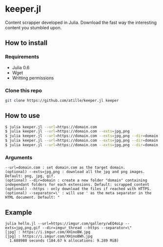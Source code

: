 # keeper.jl
Content scrapper developed in Julia. Download the fast way the interesting content you stumbled upon.

## How to install
### Requirements

- Julia 0.6
- Wget
- Writting permissions

### Clone this repo

```bash
git clone https://github.com/atille/keeper.jl keeper
```
## How to use

```bash
$ julia keeper.jl --url=https://domain.com
$ julia keeper.jl --url=https://domain.com --exts=jpg,png
$ julia keeper.jl --url=https://domain.com --exts=jpg,png --dir=domain
$ julia keeper.jl --url=https://domain.com --exts=jpg,png --dir=domain --https
$ julia keeper.jl --url=https://domain.com --exts=jpg,png --dir=domain --https --separator=\'
```

### Arguments

```text
--url=domain.com : set domain.com as the target domain.
(optional) --exts=jpg,png : download all the jpg and png images. Default: png, jpg, gif.
(optional) --dir=domain : create a new folder "domain" containing independant folders for each extensions. Default: scrapped_content
(optional) --https : only download the files if reached with HTTPS.
(optional) --separator=\' : will use ' as the meta separator in the HTML document. Default: "
```

## Example

```text
julia hello.jl --url=https://imgur.com/gallery/wEQ4oLp --exts=jpg,png,gif --dir=imgur_thread --https --separator=\"
[jpg] : https://i.imgur.com/XH1noBW.jpg
[jpg] : https://i.imgur.com/XH1noBWh.jpg
  1.688980 seconds (184.67 k allocations: 9.289 MiB)
```
